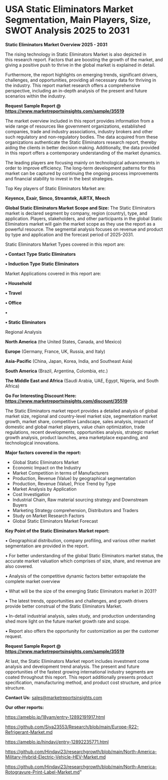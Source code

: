 # USA  Static Eliminators Market Segmentation, Main Players, Size, SWOT Analysis 2025 to 2031

<Strong> Static Eliminators Market Overview 2025 - 2031</strong>

The rising technology in Static Eliminators Market is also depicted in this research report. Factors that are boosting the growth of the market, and giving a positive push to thrive in the global market is explained in detail.

Furthermore, the report highlights on emerging trends, significant drivers, challenges, and opportunities, providing all necessary data for thriving in the industry. This report market research offers a comprehensive perspective, including an in-depth analysis of the present and future scenarios within the industry.

<strong>Request Sample Report @ <a href=https://www.marketreportsinsights.com/sample/35519>https://www.marketreportsinsights.com/sample/35519</a></strong>

The market overview included in this report provides information from a wide range of resources like government organizations, established companies, trade and industry associations, industry brokers and other such regulatory and non-regulatory bodies. The data acquired from these organizations authenticate the Static Eliminators research report, thereby aiding the clients in better decision making. Additionally, the data provided in this report offers a contemporary understanding of the market dynamics.

The leading players are focusing mainly on technological advancements in order to improve efficiency. The long-term development patterns for this market can be captured by continuing the ongoing process improvements and financial stability to invest in the best strategies.

Top Key players of Static Eliminators Market are:

<strong>Keyence, Exair, Simco, Streamtek, AiRTX, Meech</strong>

<strong><b>Global Static Eliminators Market Scope and Size:</b></strong>
The Static Eliminators market is declared segment by company, region (country), type, and application. Players, stakeholders, and other participants in the global Static Eliminators market will gain the market scope as they use the report as a powerful resource. The segmental analysis focuses on revenue and product by type and application and the forecast period of 2025-2031.

Static Eliminators Market Types covered in this report are:

<strong>•  Contact Type Static Eliminators

•  Induction Type Static Eliminators</strong>

Market Applications covered in this report are:

<strong>•  Household

•  Travel

•  Office

•  

•  Static Eliminators</strong> 

Regional Analysis

<strong>North America</strong> (the United States, Canada, and Mexico)

<strong>Europe</strong> (Germany, France, UK, Russia, and Italy)

<strong>Asia-Pacific</strong> (China, Japan, Korea, India, and Southeast Asia)

<strong>South America</strong> (Brazil, Argentina, Colombia, etc.)

<strong>The Middle East and Africa</strong> (Saudi Arabia, UAE, Egypt, Nigeria, and South Africa)

<strong>Go For Interesting Discount Here: <a href=https://www.marketreportsinsights.com/discount/35519>https://www.marketreportsinsights.com/discount/35519</a></strong>

The Static Eliminators market report provides a detailed analysis of global market size, regional and country-level market size, segmentation market growth, market share, competitive Landscape, sales analysis, impact of domestic and global market players, value chain optimization, trade regulations, recent developments, opportunities analysis, strategic market growth analysis, product launches, area marketplace expanding, and technological innovations.

<strong><b>Major factors covered in the report:</b></strong>
<ul>
  <li>Global Static Eliminators Market </li>
  <li>Economic Impact on the Industry</li>
  <li>Market Competition in terms of Manufacturers</li>
  <li>Production, Revenue (Value) by geographical segmentation</li>
  <li>Production, Revenue (Value), Price Trend by Type</li>
  <li>Market Analysis by Application</li>
  <li>Cost Investigation</li>
  <li>Industrial Chain, Raw material sourcing strategy and Downstream Buyers</li>
  <li>Marketing Strategy comprehension, Distributors and Traders</li>
  <li>Study on Market Research Factors</li>
  <li>Global Static Eliminators Market Forecast</li>
</ul>

<strong><b>Key Point of the Static Eliminators Market report:</b></strong>

• Geographical distribution, company profiling, and various other market segmentation are provided in the report.

• For better understanding of the global Static Eliminators market status, the accurate market valuation which comprises of size, share, and revenue are also covered.

• Analysis of the competitive dynamic factors better extrapolate the complete market overview

• What will be the size of the emerging Static Eliminators market in 2031?

• The latest trends, opportunities and challenges, and growth drivers provide better construal of the Static Eliminators Market.

• In-detail industrial analysis, sales study, and production understanding shed more light on the future market growth rate and scope.

• Report also offers the opportunity for customization as per the customer request.

<strong>Request Sample Report @ <a href=https://www.marketreportsinsights.com/sample/35519>https://www.marketreportsinsights.com/sample/35519</a></strong>

At last, the Static Eliminators Market report includes investment come analysis and development trend analysis. The present and future opportunities of the fastest growing international industry segments are coated throughout this report. This report additionally presents product specification, manufacturing method, and product cost structure, and price structure.

<strong>Contact Us:</strong>
sales@marketreportsinsights.com

<strong>Our other reports:</strong>

<a href=https://ameblo.jp/18yam/entry-12892191917.html>https://ameblo.jp/18yam/entry-12892191917.html</a>

<a href=https://github.com/Siya23553/Research/blob/main/Europe-R22-Refrigerant-Market.md>https://github.com/Siya23553/Research/blob/main/Europe-R22-Refrigerant-Market.md</a>

<a href=https://ameblo.jp/hindavi/entry-12892235771.html>https://ameblo.jp/hindavi/entry-12892235771.html</a>

<a href=https://github.com/Hindavi23/researchgrowth/blob/main/North-America-Military-Hybrid-Electric-Vehicle-HEV-Market.md>https://github.com/Hindavi23/researchgrowth/blob/main/North-America-Military-Hybrid-Electric-Vehicle-HEV-Market.md</a>

<a href=https://github.com/Hindavi23/researchgrowth/blob/main/North-America-Rotogravure-Print-Label-Market.md>https://github.com/Hindavi23/researchgrowth/blob/main/North-America-Rotogravure-Print-Label-Market.md</a>"
